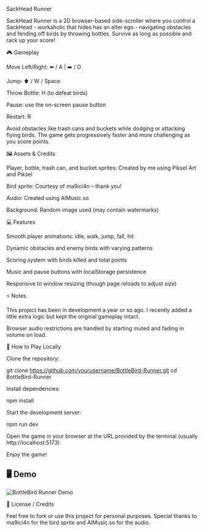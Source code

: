 SackHead Runner

SackHead Runner is a 2D browser-based side-scroller where you control a SackHead - workaholic that hides has an alter ego - navigating obstacles and fending off birds by throwing bottles. Survive as long as possible and rack up your score!

🎮 Gameplay

Move Left/Right: ⬅️ / A | ➡️ / D

Jump: ⬆️ / W / Space

Throw Bottle: H (to defeat birds)

Pause: use the on-screen pause button

Restart: R

Avoid obstacles like trash cans and buckets while dodging or attacking flying birds. The game gets progressively faster and more challenging as you score points.

🖼️ Assets & Credits

Player, bottle, trash can, and bucket sprites: Created by me using Piksel Art and Piksel

Bird sprite: Courtesy of ma9ici4n
 – thank you!

Audio: Created using AIMusic.so

Background: Random image used (may contain watermarks)

💻 Features

Smooth player animations: idle, walk, jump, fall, hit

Dynamic obstacles and enemy birds with varying patterns

Scoring system with birds killed and total points

Music and pause buttons with localStorage persistence

Responsive to window resizing (though page reloads to adjust size)

⚡ Notes

This project has been in development a year or so ago. I recently added a little extra logic but kept the original gameplay intact.

Browser audio restrictions are handled by starting muted and fading in volume on load.

📂 How to Play Locally

Clone the repository:

git clone https://github.com/yourusername/BottleBird-Runner.git
cd BottleBird-Runner


Install dependencies:

npm install


Start the development server:

npm run dev


Open the game in your browser at the URL provided by the terminal (usually http://localhost:5173)

Enjoy the game!

## 🖥️ Demo

![BottleBird Runner Demo](./assets/demo.gif)

📌 License / Credits

Feel free to fork or use this project for personal purposes.
Special thanks to ma9ici4n for the bird sprite and AIMusic.so for the audio.
